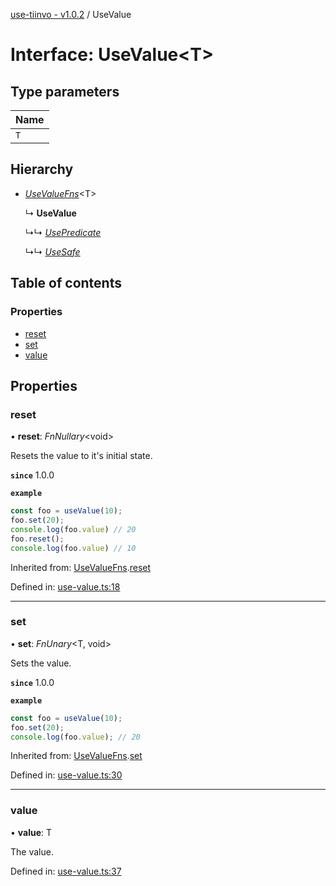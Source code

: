 [use-tiinvo - v1.0.2](../README.md) / UseValue

# Interface: UseValue<T\>

## Type parameters

Name |
:------ |
`T` |

## Hierarchy

* [*UseValueFns*](usevaluefns.md)<T\>

  ↳ **UseValue**

  ↳↳ [*UsePredicate*](usepredicate.md)

  ↳↳ [*UseSafe*](usesafe.md)

## Table of contents

### Properties

- [reset](usevalue.md#reset)
- [set](usevalue.md#set)
- [value](usevalue.md#value)

## Properties

### reset

• **reset**: *FnNullary*<void\>

Resets the value to it's initial state.

**`since`** 1.0.0

**`example`** 
```ts
const foo = useValue(10);
foo.set(20);
console.log(foo.value) // 20
foo.reset();
console.log(foo.value) // 10
```

Inherited from: [UseValueFns](usevaluefns.md).[reset](usevaluefns.md#reset)

Defined in: [use-value.ts:18](https://github.com/OctoD/use-primitives/blob/55281b1/src/use-value.ts#L18)

___

### set

• **set**: *FnUnary*<T, void\>

Sets the value.

**`since`** 1.0.0

**`example`** 
```ts
const foo = useValue(10);
foo.set(20);
console.log(foo.value); // 20
```

Inherited from: [UseValueFns](usevaluefns.md).[set](usevaluefns.md#set)

Defined in: [use-value.ts:30](https://github.com/OctoD/use-primitives/blob/55281b1/src/use-value.ts#L30)

___

### value

• **value**: T

The value.

Defined in: [use-value.ts:37](https://github.com/OctoD/use-primitives/blob/55281b1/src/use-value.ts#L37)
